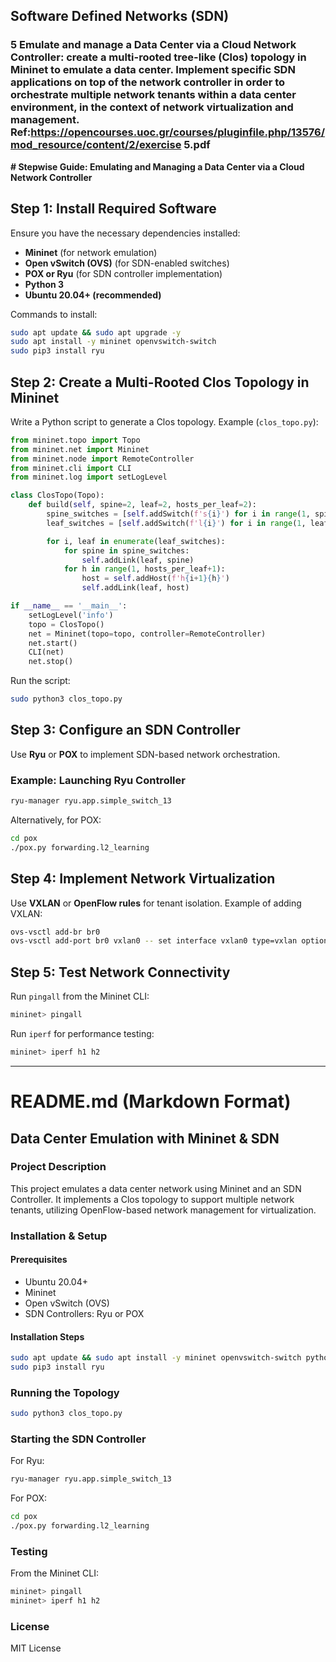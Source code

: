 ## Software Defined Networks (SDN)

### 5 Emulate and manage a Data Center via a Cloud Network Controller: create a multi-rooted tree-like (Clos) topology in Mininet to emulate a data center. Implement specific SDN applications on top of the network controller in order to orchestrate multiple network tenants within a data center environment, in the context of network virtualization and management. Ref:https://opencourses.uoc.gr/courses/pluginfile.php/13576/mod_resource/content/2/exercise 5.pdf

**# Stepwise Guide: Emulating and Managing a Data Center via a Cloud Network Controller**

## **Step 1: Install Required Software**
Ensure you have the necessary dependencies installed:
- **Mininet** (for network emulation)
- **Open vSwitch (OVS)** (for SDN-enabled switches)
- **POX or Ryu** (for SDN controller implementation)
- **Python 3**
- **Ubuntu 20.04+ (recommended)**

Commands to install:
```bash
sudo apt update && sudo apt upgrade -y
sudo apt install -y mininet openvswitch-switch
sudo pip3 install ryu
```

## **Step 2: Create a Multi-Rooted Clos Topology in Mininet**
Write a Python script to generate a Clos topology.
Example (`clos_topo.py`):
```python
from mininet.topo import Topo
from mininet.net import Mininet
from mininet.node import RemoteController
from mininet.cli import CLI
from mininet.log import setLogLevel

class ClosTopo(Topo):
    def build(self, spine=2, leaf=2, hosts_per_leaf=2):
        spine_switches = [self.addSwitch(f's{i}') for i in range(1, spine+1)]
        leaf_switches = [self.addSwitch(f'l{i}') for i in range(1, leaf+1)]

        for i, leaf in enumerate(leaf_switches):
            for spine in spine_switches:
                self.addLink(leaf, spine)
            for h in range(1, hosts_per_leaf+1):
                host = self.addHost(f'h{i+1}{h}')
                self.addLink(leaf, host)

if __name__ == '__main__':
    setLogLevel('info')
    topo = ClosTopo()
    net = Mininet(topo=topo, controller=RemoteController)
    net.start()
    CLI(net)
    net.stop()
```
Run the script:
```bash
sudo python3 clos_topo.py
```

## **Step 3: Configure an SDN Controller**
Use **Ryu** or **POX** to implement SDN-based network orchestration.

### Example: Launching Ryu Controller
```bash
ryu-manager ryu.app.simple_switch_13
```

Alternatively, for POX:
```bash
cd pox
./pox.py forwarding.l2_learning
```

## **Step 4: Implement Network Virtualization**
Use **VXLAN** or **OpenFlow rules** for tenant isolation. Example of adding VXLAN:
```bash
ovs-vsctl add-br br0
ovs-vsctl add-port br0 vxlan0 -- set interface vxlan0 type=vxlan options:remote_ip=192.168.1.2
```

## **Step 5: Test Network Connectivity**
Run `pingall` from the Mininet CLI:
```bash
mininet> pingall
```
Run `iperf` for performance testing:
```bash
mininet> iperf h1 h2
```

---

# README.md (Markdown Format)

## **Data Center Emulation with Mininet & SDN**

### **Project Description**
This project emulates a data center network using Mininet and an SDN Controller. It implements a Clos topology to support multiple network tenants, utilizing OpenFlow-based network management for virtualization.

### **Installation & Setup**
#### **Prerequisites**
- Ubuntu 20.04+
- Mininet
- Open vSwitch (OVS)
- SDN Controllers: Ryu or POX

#### **Installation Steps**
```bash
sudo apt update && sudo apt install -y mininet openvswitch-switch python3-pip
sudo pip3 install ryu
```

### **Running the Topology**
```bash
sudo python3 clos_topo.py
```

### **Starting the SDN Controller**
For Ryu:
```bash
ryu-manager ryu.app.simple_switch_13
```
For POX:
```bash
cd pox
./pox.py forwarding.l2_learning
```

### **Testing**
From the Mininet CLI:
```bash
mininet> pingall
mininet> iperf h1 h2
```

### **License**
MIT License

